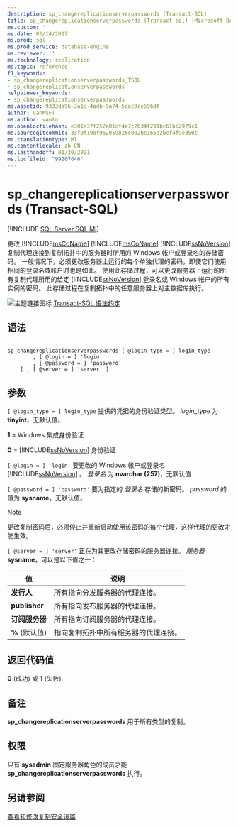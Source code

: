 ```yaml
---
description: sp_changereplicationserverpasswords (Transact-SQL)
title: sp_changereplicationserverpasswords (Transact-sql) |Microsoft Docs
ms.custom: ''
ms.date: 03/14/2017
ms.prod: sql
ms.prod_service: database-engine
ms.reviewer: ''
ms.technology: replication
ms.topic: reference
f1_keywords:
- sp_changereplicationserverpasswords_TSQL
- sp_changereplicationserverpasswords
helpviewer_keywords:
- sp_changereplicationserverpasswords
ms.assetid: 9333da96-3a1c-4adb-9a74-5dac9ce596df
author: VanMSFT
ms.author: vanto
ms.openlocfilehash: e301e37f252a81cf4e7c2634f291bc61bc2979c1
ms.sourcegitcommit: 33f0f190f962059826e002be165a2bef4f9e350c
ms.translationtype: MT
ms.contentlocale: zh-CN
ms.lasthandoff: 01/30/2021
ms.locfileid: "99207046"
---
```

# <a name="sp_changereplicationserverpasswords-transact-sql"></a>sp_changereplicationserverpasswords (Transact-SQL)
[!INCLUDE [SQL Server SQL MI](../../includes/applies-to-version/sql-asdbmi.md)]

  更改 [!INCLUDE[msCoName](../../includes/msconame-md.md)] [!INCLUDE[msCoName](../../includes/msconame-md.md)] [!INCLUDE[ssNoVersion](../../includes/ssnoversion-md.md)] 复制代理连接到复制拓扑中的服务器时所用的 Windows 帐户或登录名的存储密码。 一般情况下，必须更改服务器上运行的每个单独代理的密码，即使它们使用相同的登录名或帐户时也是如此。 使用此存储过程，可以更改服务器上运行的所有复制代理所用的给定 [!INCLUDE[ssNoVersion](../../includes/ssnoversion-md.md)] 登录名或 Windows 帐户的所有实例的密码。 此存储过程在复制拓扑中的任意服务器上对主数据库执行。  
  
 ![主题链接图标](../../database-engine/configure-windows/media/topic-link.gif "“主题链接”图标") [Transact-SQL 语法约定](../../t-sql/language-elements/transact-sql-syntax-conventions-transact-sql.md)  
  
## <a name="syntax"></a>语法  
  
```  
  
sp_changereplicationserverpasswords [ @login_type = ] login_type  
        , [ @login = ] 'login'   
        , [ @password = ] 'password'  
    [ , [ @server = ] 'server' ]  
```  
  
## <a name="arguments"></a>参数  
`[ @login_type = ] login_type` 提供的凭据的身份验证类型。 *login_type* 为 **tinyint**，无默认值。  
  
 **1** = Windows 集成身份验证  
  
 **0**  =  [!INCLUDE[ssNoVersion](../../includes/ssnoversion-md.md)] 身份验证  
  
`[ @login = ] 'login'` 要更改的 Windows 帐户或登录名 [!INCLUDE[ssNoVersion](../../includes/ssnoversion-md.md)] 。 *登录名* 为 **nvarchar (257)**，无默认值  
  
`[ @password = ] 'password'` 要为指定的 *登录名* 存储的新密码。 *password* 的值为 **sysname**，无默认值。  
  
> [!NOTE]  
>  更改复制密码后，必须停止并重新启动使用该密码的每个代理，这样代理的更改才能生效。  
  
`[ @server = ] 'server'` 正在为其更改存储密码的服务器连接。 *服务器* **sysname**，可以是以下值之一：  
  
|值|说明|  
|-----------|-----------------|  
|**发行人**|所有指向分发服务器的代理连接。|  
|**publisher**|所有指向发布服务器的代理连接。|  
|**订阅服务器**|所有指向订阅服务器的代理连接。|  
|**%** (默认值) |指向复制拓扑中所有服务器的代理连接。|  
  
## <a name="return-code-values"></a>返回代码值  
 **0** (成功) 或 **1** (失败)   
  
## <a name="remarks"></a>备注  
 **sp_changereplicationserverpasswords** 用于所有类型的复制。  
  
## <a name="permissions"></a>权限  
 只有 **sysadmin** 固定服务器角色的成员才能 **sp_changereplicationserverpasswords** 执行。  
  
## <a name="see-also"></a>另请参阅  
 [查看和修改复制安全设置](../../relational-databases/replication/security/view-and-modify-replication-security-settings.md)  
  
  
